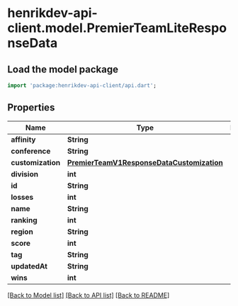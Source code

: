 # henrikdev-api-client.model.PremierTeamLiteResponseData

## Load the model package
```dart
import 'package:henrikdev-api-client/api.dart';
```

## Properties
Name | Type | Description | Notes
------------ | ------------- | ------------- | -------------
**affinity** | **String** |  | 
**conference** | **String** |  | 
**customization** | [**PremierTeamV1ResponseDataCustomization**](PremierTeamV1ResponseDataCustomization.md) |  | 
**division** | **int** |  | 
**id** | **String** |  | 
**losses** | **int** |  | 
**name** | **String** |  | 
**ranking** | **int** |  | 
**region** | **String** |  | 
**score** | **int** |  | 
**tag** | **String** |  | 
**updatedAt** | **String** |  | 
**wins** | **int** |  | 

[[Back to Model list]](../README.md#documentation-for-models) [[Back to API list]](../README.md#documentation-for-api-endpoints) [[Back to README]](../README.md)


